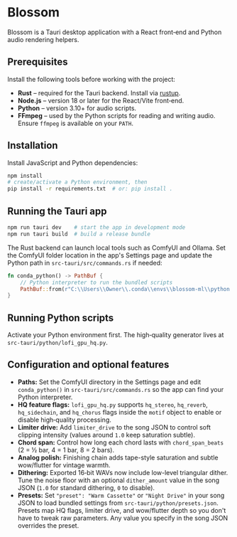 # Blossom

Blossom is a Tauri desktop application with a React front‑end and Python audio
rendering helpers.

## Prerequisites

Install the following tools before working with the project:

- **Rust** – required for the Tauri backend. Install via [rustup](https://rustup.rs/).
- **Node.js** – version 18 or later for the React/Vite front‑end.
- **Python** – version 3.10+ for audio scripts.
- **FFmpeg** – used by the Python scripts for reading and writing audio. Ensure
  `ffmpeg` is available on your `PATH`.

## Installation

Install JavaScript and Python dependencies:

```bash
npm install
# create/activate a Python environment, then
pip install -r requirements.txt  # or: pip install .
```

## Running the Tauri app

```bash
npm run tauri dev    # start the app in development mode
npm run tauri build  # build a release bundle
```

The Rust backend can launch local tools such as ComfyUI and Ollama. Set the
ComfyUI folder location in the app's Settings page and update the Python path in
`src-tauri/src/commands.rs` if needed:

```rust
fn conda_python() -> PathBuf {
    // Python interpreter to run the bundled scripts
    PathBuf::from(r"C:\\Users\\Owner\\.conda\\envs\\blossom-ml\\python.exe")
}
```

## Running Python scripts

Activate your Python environment first. The high‑quality generator lives at
`src-tauri/python/lofi_gpu_hq.py`.

## Configuration and optional features

- **Paths:** Set the ComfyUI directory in the Settings page and edit
  `conda_python()` in `src-tauri/src/commands.rs` so the app can find your Python
  interpreter.
- **HQ feature flags:** `lofi_gpu_hq.py` supports `hq_stereo`, `hq_reverb`,
  `hq_sidechain`, and `hq_chorus` flags inside the `motif` object to enable or disable
  high‑quality processing.
- **Limiter drive:** Add `limiter_drive` to the song JSON to control soft
  clipping intensity (values around `1.0` keep saturation subtle).
- **Chord span:** Control how long each chord lasts with `chord_span_beats`
  (2 = ½ bar, 4 = 1 bar, 8 = 2 bars).
- **Analog polish:** Finishing chain adds tape-style saturation and subtle
  wow/flutter for vintage warmth.
- **Dithering:** Exported 16‑bit WAVs now include low-level triangular dither.
  Tune the noise floor with an optional `dither_amount` value in the song JSON
  (`1.0` for standard dithering, `0` to disable).
- **Presets:** Set `"preset": "Warm Cassette"` or `"Night Drive"` in your song
  JSON to load bundled settings from `src-tauri/python/presets.json`. Presets map
  HQ flags, limiter drive, and wow/flutter depth so you don't have to tweak raw
  parameters. Any value you specify in the song JSON overrides the preset.

